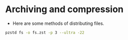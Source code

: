 # Archiving and compression
- Here are some methods of distributing files.
```sh
pzstd fs -o fs.zst -p 3 --ultra -22
```